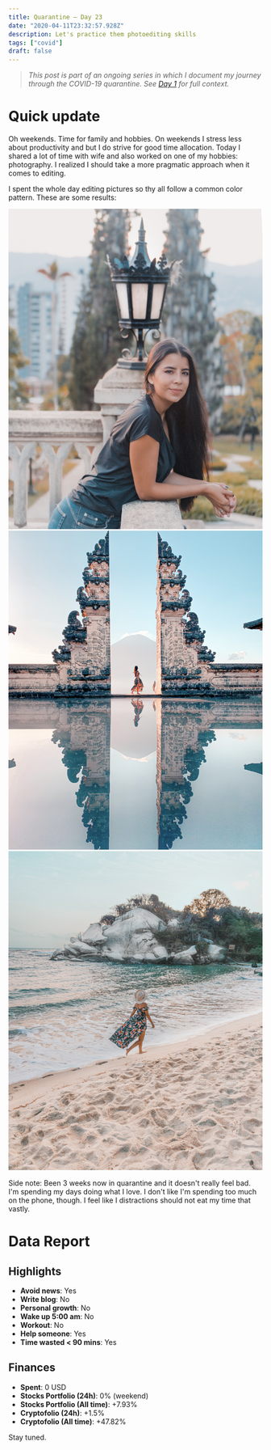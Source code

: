 ```yaml
---
title: Quarantine — Day 23
date: "2020-04-11T23:32:57.928Z"
description: Let's practice them photoediting skills
tags: ["covid"]
draft: false
---
```


> *This post is part of an ongoing series in which I document my journey through the COVID-19 quarantine. See [Day 1](/quarantine/quarantine-day-1) for full context.*

<div class="divider"></div>

# Quick update

Oh weekends. Time for family and hobbies. On weekends I stress less about productivity and but I do strive for good time allocation. Today I shared a lot of time with wife and also worked on one of my hobbies: photography. I realized I should take a more pragmatic approach when it comes to editing.

I spent the whole day editing pictures so thy all follow a common color pattern. These are some results:

![photo-1.png](photo-1.png)
![photo-2.png](photo-2.png)
![photo-3.png](photo-3.png)

Side note: Been 3 weeks now in quarantine and it doesn't really feel bad. I'm spending my days doing what I love. I don't like I'm spending too much on the phone, though. I feel like I distractions should not eat my time that vastly.

<div class="divider"></div>

# Data Report

## Highlights

* **Avoid news**: Yes
* **Write blog**: No
* **Personal growth**: No
* **Wake up 5:00 am**: No
* **Workout**: No
* **Help someone**: Yes
* **Time wasted < 90 mins**: Yes

## Finances

* **Spent**: 0 USD
* **Stocks Portfolio (24h)**: 0% (weekend)
* **Stocks Portfolio (All time)**: +7.93%
* **Cryptofolio (24h)**: +1.5%
* **Cryptofolio (All time)**: +47.82%

<div class="divider"></div>

Stay tuned.
